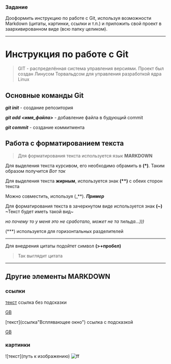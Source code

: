 ### **Задание**
 Дооформить инструкцию по работе с Git, используя возможности Markdown (цитаты, картинки, ссылки и т.п.) и приложить свой проект в заархивированном виде (всю папку целиком).
 ***


# Инструкция по работе с Git
> GIT - распределённая система управления версиями. Проект был создан Линусом Торвальдсом для управления разработкой ядра Linux

## **Основные команды Git**
_**git init**_ - создание репозитория

_**git add <имя_файла>**_ - добавление файла в будующий commit

_**git commit**_ - создание коммитмента

## Работа с форматированием текста
> Для форматирования текста используется язык **MARKDOWN**

Для выделения текста курсивом, его необходимо обрамить в **(*)**. Таким образом получится *Вот так*

Для выделения текста **жирным**, используется знак __(**)__ с обеих сторон текста

Можно совместить, используя (_**). _**Пример**_

Для форматирования текста в зачеркнутом виде используется знак **(~)**
~Текст будет иметь такой вид~ 

*но почему то у меня это не сработало, может не та тильда...)))*

(***) используется для горизонтальных разделителей
***
Для внедрения цитаты подойтет символ **(>+пробел)**
> Так выглядит цитата
***
## Другие элементы MARKDOWN
### ссылки
[текст](ссылка) ссылка без подсказки

[GB](https://gb.ru/)

[текст](ссылка"Всплявающее окно") ссылка с подсказкой

[GB](https://gb.ru/ "Сайт GeekBrains")

### картинки

![текст](путь к изображению)
![ff](https://top-online-courses.ru/wp-content/uploads/2021/02/174150_0-1.png)